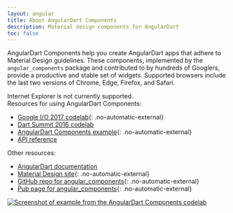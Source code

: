 ```yaml
---
layout: angular
title: About AngularDart Components
description: Material design components for AngularDart
toc: false
---
```


AngularDart Components help you create AngularDart apps that
adhere to Material Design guidelines.
These components, implemented by the `angular_components` package and
contributed to by hundreds of Googlers,
provide a productive and stable set of widgets.
Supported browsers include the last two versions of
Chrome, Edge, Firefox, and Safari.

<div class="alert is-helpful">
Internet Explorer is not currently supported.
</div>

<div class="row">
<div class="col-md-6" markdown="1">
Resources for using AngularDart Components:

* [Google I/O 2017 codelab](https://codelabs.developers.google.com/codelabs/your-first-angulardart-web-app){: .no-automatic-external}
* [Dart Summit 2016 codelab](/codelabs/angular_components)
* [AngularDart Components example](https://dart-lang.github.io/angular_components_example/){: .no-automatic-external}
* [API reference](/components/api)
</div>
<div class="col-md-6" markdown="1">
Other resources:

* [AngularDart documentation](/angular)
* [Material Design site](https://www.material.io){: .no-automatic-external}
* [GitHub repo for angular_components](https://github.com/dart-lang/angular_components){: .no-automatic-external}
* [Pub page for angular_components](https://pub.dartlang.org/packages/angular_components){: .no-automatic-external}
</div>
</div>

<div>
<a href="/codelabs/angular_components">
<img src="/codelabs/angular_components/images/app-final.png"
  class="centered"
  alt="Screenshot of example from the AngularDart Components codelab">
</a>
</div>
